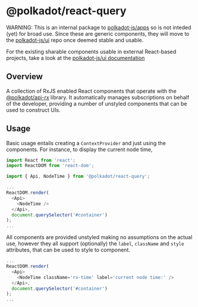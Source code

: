 # @polkadot/react-query

WARNING: This is an internal package to [polkadot-js/apps](https://github.com/setheum-js/console) so is not inteded (yet) for broad use. Since these are generic components, they will move to the [polkadot-js/ui](https://github.com/polkadot-js/ui) repo once deemed stable and usable.

For the existing sharable components usable in external React-based projects, take a look at the [polkadot-js/ui documentation](https://polkadot.js.org/ui/)

## Overview

A collection of RxJS enabled React components that operate with the [@polkadot/api-rx](https://github.com/polkadot-js/api) library. It automatically manages subscriptions on behalf of the developer, providing a number of unstyled components that can be used to construct UIs.

## Usage

Basic usage entails creating a `ContextProvider` and just using the components. For instance, to display the current node time,

```js
import React from 'react';
import ReactDOM from 'react-dom';

import { Api, NodeTime } from '@polkadot/react-query';

...
ReactDOM.render(
  <Api>
    <NodeTime />
  </Api>,
  document.querySelector('#container')
);
...
```

All components are provided unstyled making no assumptions on the actual use, however they all support (optionally) the `label`, `className` and `style` attributes, that can be used to style to component.

```js
...
ReactDOM.render(
  <Api>
    <NodeTime className='rx-time' label='current node time:' />
  </Api>,
  document.querySelector('#container')
);
...
```
